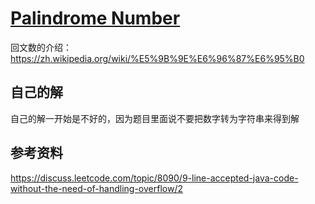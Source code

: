 # [Palindrome Number](https://leetcode.com/problems/palindrome-number/#/description)
回文数的介绍：https://zh.wikipedia.org/wiki/%E5%9B%9E%E6%96%87%E6%95%B0

## 自己的解
自己的解一开始是不好的，因为题目里面说不要把数字转为字符串来得到解

## 参考资料
https://discuss.leetcode.com/topic/8090/9-line-accepted-java-code-without-the-need-of-handling-overflow/2